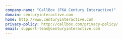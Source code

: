 ```yaml
---
company-name: "CallBox (FKA Century Interactive)"
domain: centuryinteractive.com
home: http://www.centuryinteractive.com
privacy-policy: http://callbox.com/privacy-policy/
email: support-team@centuryinteractive.com
---
```




